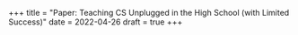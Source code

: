 +++
title = "Paper: Teaching CS Unplugged in the High School (with Limited Success)"
date = 2022-04-26
draft = true
+++
